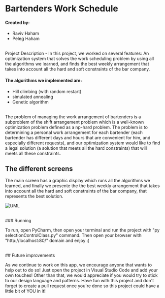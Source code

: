 # Bartenders Work Schedule

#### Created by:
- Raviv Haham
- Peleg Haham

<br/>
Project Description
-
In this project, we worked on several features:
An optimization system that solves the work scheduling problem by using all the algorithms we learned, and finds the best weekly arrangement that takes into account all the hard and soft constraints of the bar company.

#### The algorithms we implemented are:
- Hill climbing (with random restart)
- simulated annealing
- Genetic algorithm
<br/>
The problem of managing the work arrangement of bartenders is a subproblem of the shift arrangement problem which is a well-known optimization problem defined as a np-hard problem.
The problem is to determining a personal work arrangement for each bartender (each bartender has different days and hours that are convenient for him, and especially different requests), and our optimization system would like to find a legal solution (a solution that meets all the hard constraints) that will meets all these constraints.


The different screens
-
The main screen has a graphic display which runs all the algorithms we learned, and finally we presente the the best weekly arrangement that takes into account all the hard and soft constraints of the bar company, that represents the best solution.

![UML](https://imgur.com/ObURMgk.png)

<br/>
### Running

To run, open PyCharm, then open your terminal and run the project with "py selectionControlClass.py" command. Then open your browser with "http://localhost:80/" domain and enjoy :)

<br/>
## Future improvements

As we continue to work on this app, we encourage anyone that wants to help out to do so!
Just open the project in Visual Studio Code and add your own touches!
Other than that, we would appreciate if you would try to stick to our design language and patterns.
Have fun with this project and don't forget to create a pull request once you're done so this project could have a little bit of YOU in it!


